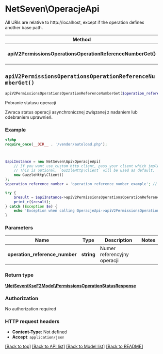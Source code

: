# NetSeven\OperacjeApi

All URIs are relative to http://localhost, except if the operation defines another base path.

| Method | HTTP request | Description |
| ------------- | ------------- | ------------- |
| [**apiV2PermissionsOperationsOperationReferenceNumberGet()**](OperacjeApi.md#apiV2PermissionsOperationsOperationReferenceNumberGet) | **GET** /api/v2/permissions/operations/{operationReferenceNumber} | Pobranie statusu operacji |


## `apiV2PermissionsOperationsOperationReferenceNumberGet()`

```php
apiV2PermissionsOperationsOperationReferenceNumberGet($operation_reference_number): \NetSeven\KseF2Model\PermissionsOperationStatusResponse
```

Pobranie statusu operacji

Zwraca status operacji asynchronicznej związanej z nadaniem lub odebraniem uprawnień.

### Example

```php
<?php
require_once(__DIR__ . '/vendor/autoload.php');



$apiInstance = new NetSeven\Api\OperacjeApi(
    // If you want use custom http client, pass your client which implements `GuzzleHttp\ClientInterface`.
    // This is optional, `GuzzleHttp\Client` will be used as default.
    new GuzzleHttp\Client()
);
$operation_reference_number = 'operation_reference_number_example'; // string | Numer referencyjny operacji

try {
    $result = $apiInstance->apiV2PermissionsOperationsOperationReferenceNumberGet($operation_reference_number);
    print_r($result);
} catch (Exception $e) {
    echo 'Exception when calling OperacjeApi->apiV2PermissionsOperationsOperationReferenceNumberGet: ', $e->getMessage(), PHP_EOL;
}
```

### Parameters

| Name | Type | Description  | Notes |
| ------------- | ------------- | ------------- | ------------- |
| **operation_reference_number** | **string**| Numer referencyjny operacji | |

### Return type

[**\NetSeven\KseF2Model\PermissionsOperationStatusResponse**](../Model/PermissionsOperationStatusResponse.md)

### Authorization

No authorization required

### HTTP request headers

- **Content-Type**: Not defined
- **Accept**: `application/json`

[[Back to top]](#) [[Back to API list]](../../README.md#endpoints)
[[Back to Model list]](../../README.md#models)
[[Back to README]](../../README.md)
